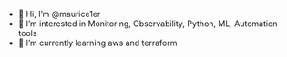 - 👋 Hi, I’m @maurice1er
- 👀 I’m interested in Monitoring, Observability, Python, ML, Automation tools
- 🌱 I’m currently learning aws and terraform 

<!---
maurice1er/maurice1er is a ✨ special ✨ repository because its `README.md` (this file) appears on your GitHub profile.
You can click the Preview link to take a look at your changes.
--->

